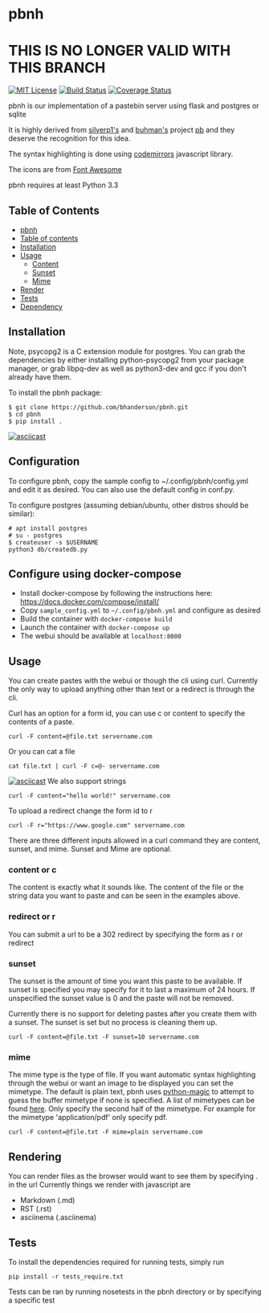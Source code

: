 pbnh
========
THIS IS NO LONGER VALID WITH THIS BRANCH
========
[![MIT License](https://img.shields.io/badge/license-MIT-yellow.svg)](https://opensource.org/licenses/MIT)
[![Build Status](https://img.shields.io/travis/bhanderson/pbnh.svg)](https://travis-ci.org/bhanderson/pbnh)
[![Coverage Status](https://coveralls.io/repos/github/bhanderson/pbnh/badge.svg?branch=master)](https://coveralls.io/github/bhanderson/pbnh?branch=master)

pbnh is our implementation of a pastebin server using flask and postgres or sqlite

It is highly derived from [silverp1's](https://github.com/silverp1) and [buhman's](https://github.com/buhman) project [pb](https://github.com/ptpb/pb) and they deserve the recognition for this idea.

The syntax highlighting is done using [codemirrors](https://github.com/codemirror/codemirror) javascript library.

The icons are from [Font Awesome](https://fortawesome.github.io/Font-Awesome/)

pbnh requires at least Python 3.3

## Table of Contents
 * [pbnh](#pbnh)
 * [Table of contents](#table-of-contents)
 * [Installation](#installation)
 * [Usage](#usage)
    * [Content](#content)
    * [Sunset](#sunset)
    * [Mime](#mime)
 * [Render](#rendering)
 * [Tests](#tests)
 * [Dependency](#dependency)

## Installation
Note, psycopg2 is a C extension module for postgres. You can grab the dependencies by either installing python-psycopg2 from your package manager, or grab libpq-dev as well as python3-dev and gcc if you don't already have them.

To install the pbnh package:
```
$ git clone https://github.com/bhanderson/pbnh.git
$ cd pbnh
$ pip install .
```
[![asciicast](https://asciinema.org/a/75sd1vwb395kp997phsowfcvs.png)](https://asciinema.org/a/75sd1vwb395kp997phsowfcvs)

## Configuration
To configure pbnh, copy the sample config to ~/.config/pbnh/config.yml and edit it as desired. You can also use the default config in conf.py.

To configure postgres (assuming debian/ubuntu, other distros should be similar):
```
# apt install postgres
# su - postgres
$ createuser -s $USERNAME
python3 db/createdb.py
```

## Configure using docker-compose
- Install docker-compose by following the instructions here:
  https://docs.docker.com/compose/install/
- Copy `sample_config.yml` to `~/.config/pbnh.yml` and configure as desired
- Build the container with `docker-compose build`
- Launch the container with `docker-compose up`
- The webui should be available at `localhost:8000`

## Usage
You can create pastes with the webui or though the cli using curl. Currently the only way to upload anything other than text or a redirect is through the cli.

Curl has an option for a form id, you can use c or content to specify the contents of a paste.
```
curl -F content=@file.txt servername.com
```
Or you can cat a file
```
cat file.txt | curl -F c=@- servername.com
```
[![asciicast](https://asciinema.org/a/8q5x4a0wrhtm7e2feok4b9i67.png)](https://asciinema.org/a/8q5x4a0wrhtm7e2feok4b9i67)
We also support strings
```
curl -F content="hello world!" servername.com
```
To upload a redirect change the form id to r
```
curl -F r="https://www.google.com" servername.com
```
There are three different inputs allowed in a curl command they are content, sunset, and mime. Sunset and Mime are optional.
### content or c
The content is exactly what it sounds like. The content of the file or the string data you want to paste and can be seen in the examples above.
### redirect or r
You can submit a url to be a 302 redirect by specifying the form as r or redirect
### sunset
The sunset is the amount of time you want this paste to be available. If sunset is specified you may specify for it to last a maximum of 24 hours. If unspecified the sunset value is 0 and the paste will not be removed.

Currently there is no support for deleting pastes after you create them with a sunset. The sunset is set but no process is cleaning them up.
```
curl -F content=@file.txt -F sunset=10 servername.com
```
### mime
The mime type is the type of file. If you want automatic syntax highlighting through the webui or want an image to be displayed you can set the mimetype.
The default is plain text, pbnh uses [python-magic](https://github.com/ahupp/python-magic) to attempt to guess the buffer mimetype if none is specified.
A list of mimetypes can be found [here](http://www.freeformatter.com/mime-types-list.html). Only specify the second half of the mimetype.
For example for the mimetype 'application/pdf' only specify pdf.
```
curl -F content=@file.txt -F mime=plain servername.com
```
## Rendering
You can render files as the browser would want to see them by specifying .<extension> in the url
Currently things we render with javascript are
* Markdown (.md)
* RST (.rst)
* asciinema (.asciinema)
## Tests
To install the dependencies required for running tests, simply run
```
pip install -r tests_require.txt
```
Tests can be ran by running nosetests in the pbnh directory or by specifying a specific test
